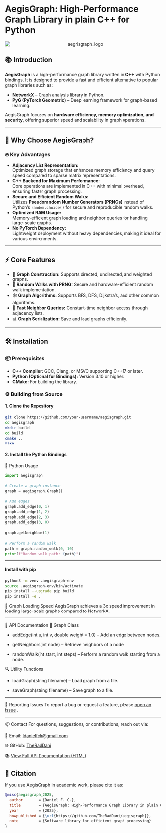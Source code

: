 AegisGraph: High-Performance Graph Library in plain C++ for Python
========


<p align="center">
  <img src="![aegisgraph logo](https://raw.githubusercontent.com/TheRadDani/aegisgraph/main/images/aegrisgraph_logo.gif)
" alt="aegrisgraph_logo" style="display: block; margin: 0 auto; width: 750px; max-width: 100%;">
</p>

## 📚 Introduction
**AegisGraph** is a high-performance graph library written in **C++** with Python bindings. It is designed to provide a fast and efficient alternative to popular graph libraries such as:

- **NetworkX** – Graph analysis library in Python.
- **PyG (PyTorch Geometric)** – Deep learning framework for graph-based learning.

AegisGraph focuses on **hardware efficiency, memory optimization, and security**, offering superior speed and scalability in graph operations.

---

## 🎯 Why Choose AegisGraph?

### 🔥 Key Advantages
- **Adjacency List Representation:**  
  Optimized graph storage that enhances memory efficiency and query speed compared to sparse matrix representations.
- **C++ Backend for Maximum Performance:**  
  Core operations are implemented in C++ with minimal overhead, ensuring faster graph processing.
- **Secure and Efficient Random Walks:**  
  Utilizes **Pseudorandom Number Generators (PRNGs)** instead of Python’s `random.choice()` for secure and reproducible random walks.
- **Optimized RAM Usage:**  
  Memory-efficient graph loading and neighbor queries for handling large-scale graphs.
- **No PyTorch Dependency:**  
  Lightweight deployment without heavy dependencies, making it ideal for various environments.

---

## ⚡ Core Features
- 📡 **Graph Construction:** Supports directed, undirected, and weighted graphs.
- 🔄 **Random Walks with PRNG:** Secure and hardware-efficient random walk implementation.
- 🕸️ **Graph Algorithms:** Supports BFS, DFS, Dijkstra’s, and other common algorithms.
- 🧠 **Fast Neighbor Queries:** Constant-time neighbor access through adjacency lists.
- 📊 **Graph Serialization:** Save and load graphs efficiently.

---

## 🛠️ Installation

### 📦 Prerequisites
- **C++ Compiler:** GCC, Clang, or MSVC supporting C++17 or later.
- **Python (Optional for Bindings):** Version 3.10 or higher.
- **CMake:** For building the library.

### ⚙️ Building from Source

#### 1. Clone the Repository
```bash
git clone https://github.com/your-username/aegisgraph.git
cd aegisgraph
mkdir build
cd build
cmake ..
make
```

#### 2. Install the Python Bindings

🐍 Python Usage
```python
import aegisgraph

# Create a graph instance
graph = aegisgraph.Graph()

# Add edges
graph.add_edge(0, 1)
graph.add_edge(1, 2)
graph.add_edge(2, 3)
graph.add_edge(3, 0)

graph.getNeighbor(1)

# Perform a random walk
path = graph.random_walk(0, 10)
print(f"Random walk path: {path}")
```

---

#### Install with pip
```bash
python3 -m venv .aegisgraph-env
source .aegisgraph-env/bin/activate
pip install --upgrade pip build
pip install -e .
```


🚀 Graph Loading Speed
AegisGraph achieves a 3x speed improvement in loading large-scale graphs compared to NetworkX.

---

📄 API Documentation
🚀 Graph Class
* addEdge(int u, int v, double weight = 1.0) – Add an edge between nodes.

* getNeighbors(int node) – Retrieve neighbors of a node.

* randomWalk(int start, int steps) – Perform a random walk starting from a node.

🔍 Utility Functions
* loadGraph(string filename) – Load graph from a file.

* saveGraph(string filename) – Save graph to a file.

---

🐞 Reporting Issues
To report a bug or request a feature, please [open an issue](https://github.com/TheRadDani/aegisgraph/issues)
.

---

📫 Contact
For questions, suggestions, or contributions, reach out via:

📧 Email: ldanielfch@gmail.com

🌐 GitHub: [TheRadDani](https://github.com/TheRadDani/)

📚 [View Full API Documentation (HTML)](https://theraddani.github.io/aegisgraph/)

## 📖 Citation

If you use AegisGraph in academic work, please cite it as:

```bibtex
@misc{aegisgraph_2025,
  author       = {Daniel F. C.}, 
  title        = {AegisGraph: High-Performance Graph Library in plain C++ for Python},
  year         = {2025},
  howpublished = {\url{https://github.com/TheRadDani/aegisgraph}},
  note         = {Software library for efficient graph processing}
}